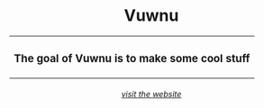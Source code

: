 <h1 align="center">Vuwnu</h1>
<table align="center">
  <tr>
    <td align="center"><h3 align="center">The goal of Vuwnu is to make some cool stuff</h3></td>
  </tr>
</table>
<h6 align="center"><a href="https://vuwnu.com">visit the website</a></h6>
